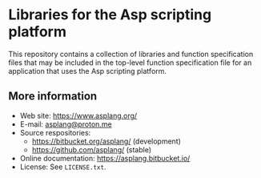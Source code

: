 # Libraries for the Asp scripting platform

This repository contains a collection of libraries and function specification
files that may be included in the top-level function specification file for an
application that uses the Asp scripting platform.

## More information

- Web site: https://www.asplang.org/
- E-mail: asplang@proton.me
- Source respositories:
  - https://bitbucket.org/asplang/ (development)
  - https://github.com/asplang/ (stable)
- Online documentation: https://asplang.bitbucket.io/
- License: See `LICENSE.txt`.
